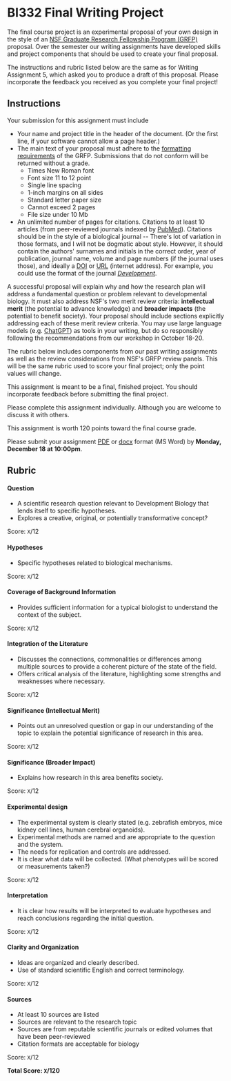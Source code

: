 # BI332 Final Writing Project

The final course project is an experimental proposal of your own design in the style of an [NSF Graduate Research Fellowship Program (GRFP)](https://www.nsfgrfp.org/) proposal. Over the semester our writing assignments have developed skills and project components that should be used to create your final proposal. 

The instructions and rubric listed below are the same as for Writing Assignment 5, which asked you to produce a draft of this proposal. Please incorporate the feedback you received as you complete your final project!

## Instructions

Your submission for this assignment must include 

- Your name and project title in the header of the document. (Or the first line, if your software cannot allow a page header.) 
- The main text of your proposal must adhere to the [formatting requirements](https://www.nsf.gov/pubs/2023/nsf23605/nsf23605.htm#prep) of the GRFP. Submissions that do not conform will be returned without a grade.
  - Times New Roman font
  - Font size 11 to 12 point
  - Single line spacing
  - 1-inch margins on all sides
  - Standard letter paper size
  - Cannot exceed 2 pages
  - File size under 10 Mb
- An unlimited number of pages for citations. Citations to at least 10 articles (from peer-reviewed journals indexed by [PubMed](https://pubmed.ncbi.nlm.nih.gov)). Citations should be in the style of a biological journal -- There's lot of variation in those formats, and I will not be dogmatic about style. However, it should contain the authors' surnames and initials in the correct order, year of publication, journal name, volume and page numbers (if the journal uses those), and ideally a [DOI](https://www.doi.org/) or [URL](https://en.wikipedia.org/wiki/URL) (internet address). For example, you could use the format of the journal *[Development](https://dev.biologists.org/content/manuscript-prep#3.3.)*.

A successful proposal will explain why and how the research plan will address a fundamental question or problem relevant to developmental biology. It must also address NSF's two merit review criteria: **intellectual merit** (the potential to advance knowledge) and **broader impacts** (the potential to benefit society). Your proposal should include sections explicitly addressing each of these merit review criteria. You may use large language models (e.g. [ChatGPT](https://chat.openai.com/)) as tools in your writing, but do so responsibly following the recommendations from our workshop in October 18-20. 

The rubric below includes components from our past writing assignments as well as the review considerations from NSF's GRFP review panels. This will be the same rubric used to score your final project; only the point values will change. 

This assignment is meant to be a final, finished project. You should incorporate feedback before submitting the final project. 


Please complete this assignment individually. Although you are welcome to discuss it with others. 

This assignment is worth 120 points toward the final course grade. 

Please submit your assignment  [PDF](https://www.adobe.com/acrobat/about-adobe-pdf.html) or [docx](https://docs.fileformat.com/word-processing/docx/) format (MS Word) by **Monday, December 18 at 10:00pm**.



## Rubric

#### Question

- A  scientific research question relevant to Development Biology that lends itself to specific hypotheses.
- Explores a creative, original, or potentially transformative concept?

Score: `X`/12

#### Hypotheses

- Specific hypotheses related to biological mechanisms.

Score: `X`/12

#### Coverage of Background Information

- Provides sufficient information for a typical biologist to understand the context of the subject.

Score: `X`/12

#### Integration of the Literature

- Discusses the connections, commonalities or differences among multiple sources to provide a coherent picture of the state of the field.
- Offers critical analysis of the literature, highlighting some strengths and weaknesses where necessary.

Score: `X`/12

#### Significance (Intellectual Merit)

- Points out an unresolved question or gap in our understanding of the topic to explain the potential significance of research in this area.

Score: `X`/12

#### Significance (Broader Impact)

- Explains how research in this area benefits society. 

Score: `X`/12

#### Experimental design

- The experimental system is clearly stated (e.g. zebrafish embryos, mice kidney cell lines, human cerebral organoids).
- Experimental methods are named and are appropriate to the question and the system.
- The needs for replication and controls are addressed.
- It is clear what data will be collected. (What phenotypes will be scored or measurements taken?)

Score: `X`/12

#### Interpretation

- It is clear how results will be interpreted to evaluate hypotheses and reach conclusions regarding the initial question.

Score: `X`/12

#### Clarity and Organization

- Ideas are organized and clearly described.
- Use of standard scientific English and correct terminology.

Score: `X`/12

#### Sources

- At least 10 sources are listed
- Sources are relevant to the research topic
- Sources are from reputable scientific journals or edited volumes that have been peer-reviewed
- Citation formats are acceptable for biology

Score: `X`/12



**Total Score: `X`/120**